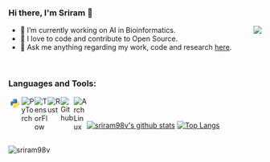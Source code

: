 ### Hi there, I'm Sriram 👋

<img src="https://komarev.com/ghpvc/?username=sriram98v&color=blue&style=flat-square" align="right" />

- 🔭 I’m currently working on AI in Bioinformatics.
- 🌱 I love to code and contribute to Open Source.
- 💬 Ask me anything regarding my work, code and research [here](https://github.com/sriram98v/sriram98v/issues).

<br />

### Languages and Tools:
<img align="left" alt="Python" width="26px" src="https://raw.githubusercontent.com/github/explore/80688e429a7d4ef2fca1e82350fe8e3517d3494d/topics/python/python.png" />
<img align="left" alt="PyTorch" width="26px" src="https://www.vectorlogo.zone/logos/pytorch/pytorch-icon.svg" />
<img align="left" alt="TensorFlow" width="26px" src="https://www.vectorlogo.zone/logos/tensorflow/tensorflow-icon.svg" />
<img align="left" alt="Rust" width="26px" src="https://www.vectorlogo.zone/logos/rust-lang/rust-lang-ar21.svg" />
<img align="left" alt="Github" width="26px" src="https://www.vectorlogo.zone/logos/github/github-tile.svg" />
<img align="left" alt="Arch Linux" width="26px" src="https://www.vectorlogo.zone/logos/archlinux/archlinux-icon.svg" />

<br />
<br />

[![sriram98v's github stats](https://github-readme-stats.vercel.app/api?username=sriram98v&count_private=true&show_icons=true&line_height=21&show_icons=true&theme=vue)](https://github.com/sriram98v)
[![Top Langs](https://github-readme-stats.vercel.app/api/top-langs/?username=sriram98v&count_private=true&show_icons=true&layout=compact&theme=vue)](https://github.com/sriram98v)

<br />

<img align="center" src="https://github-readme-streak-stats.herokuapp.com/?user=sriram98v&" alt="sriram98v" />


<!--
**sriram98v/sriram98v** is a ✨ _special_ ✨ repository because its `README.md` (this file) appears on your GitHub profile.

Here are some ideas to get you started:

- 🔭 I’m currently working on ...
- 🌱 I’m currently learning ...
- 👯 I’m looking to collaborate on ...
- 🤔 I’m looking for help with ...
- 💬 Ask me about ...
- 📫 How to reach me: ...
- 😄 Pronouns: ...
- ⚡ Fun fact: ...
-->
